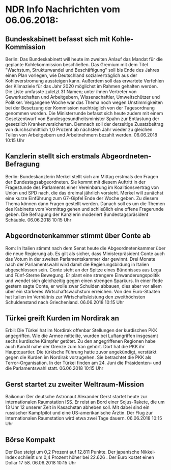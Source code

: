 # NDR Info Nachrichten vom 06.06.2018:


## Bundeskabinett befasst sich mit Kohle-Kommission
Berlin: Das Bundeskabinett will heute im zweiten Anlauf das Mandat für die geplante Kohlekommission beschließen. Das Gremium mit dem Titel "Wachstum, Strukturwandel und Beschäftigung" soll bis Ende des Jahres einen Plan vorlegen, wie Deutschland sozialverträglich aus der Kohleverstromung aussteigen kann. Außerdem soll das erwartete Verfehlen der Klimaziele für das Jahr 2020 möglichst im Rahmen gehalten werden. Die Liste umfasste zuletzt 31 Namen; unter ihnen Vertreter von Gewerkschaften und Arbeitgebern, Wissenschaftler, Umweltschützer und Politiker. Vergangene Woche war das Thema noch wegen Unstimmigkeiten bei der Besetzung der Kommission nachträglich von der Tagesordnung genommen worden. Die Ministerrunde befasst sich heute zudem mit einem Gesetzentwurf von Bundesgesundheitsminister Spahn zur Entlastung der gesetzlich Krankenversicherten. Demnach soll der derzeitige Zusatzbeitrag von durchschnittlich 1,0 Prozent ab nächstem Jahr wieder zu gleichen Teilen von Arbeitgebern und Arbeitnehmern bezahlt werden. 06.06.2018 10:15 Uhr 

## Kanzlerin stellt sich erstmals Abgeordneten-Befragung
Berlin: Bundeskanzlerin Merkel stellt sich am Mittag erstmals den Fragen der Bundestagsabgeordneten. Sie kommt mit diesem Auftritt in der Fragestunde des Parlaments einer Vereinbarung im Koalitionsvertrag von Union und SPD nach, die das dreimal jährlich vorsieht. Merkel will zunächst eine kurze Einführung zum G7-Gipfel Ende der Woche geben. Zu diesem Thema können dann Fragen gestellt werden. Danach soll es um die Themen des Kabinetts vom Vormittag gehen und schließlich eine offene Fragerunde geben. Die Befragung der Kanzlerin moderiert Bundestagspräsident Schäuble. 06.06.2018 10:15 Uhr 

## Abgeordnetenkammer stimmt über Conte ab
Rom: In Italien stimmt nach dem Senat heute die Abgeordnetenkammer über die neue Regierung ab. Es gilt als sicher, dass Ministerpräsident Conte auch das Votum in der zweiten Parlamentskammer klar gewinnt. Drei Monate nach der Parlamentswahl wird damit die Regierungsbildung in Italien abgeschlossen sein. Conte steht an der Spitze eines Bündnisses aus Lega und Fünf-Sterne Bewegung. Er plant eine strengere Einwanderungspolitik und wendet sich gleichzeitig gegen einen strengen Sparkurs. In einer Rede gestern sagte Conte, er wolle zwar Schulden abbauen, dies aber vor allem über ein stärkeres Wirtschaftswachstum erreichen. Von den Euro-Staaten hat Italien im Verhältnis zur Wirtschaftsleistung den zweithöchsten Schuldenstand nach Griechenland. 06.06.2018 10:15 Uhr 

## Türkei greift Kurden im Nordirak an
Erbil:		Die Türkei hat im Nordirak offenbar Stellungen der kurdischen PKK angegriffen. Wie die Armee mitteilte, wurden bei Luftangriffen insgesamt sechs kurdische Kämpfer getötet. Zu den angegriffenen Regionen habe auch Kandil nahe der Grenze zum Iran gehört. Dort hat die PKK ihr Hauptquartier. Die türkische Führung hatte zuvor angekündigt, verstärkt gegen die Kurden im Nordirak vorzugehen. Sie betrachtet die PKK als Terror-Organisation. In der Türkei finden am 24. Juni die Präsidenten- und die Parlamentswahl statt. 06.06.2018 10:15 Uhr 

## Gerst startet zu zweiter Weltraum-Mission
Baikonur:	Der deutsche Astronaut Alexander Gerst startet heute zur internationalen Raumstation ISS. Er reist an Bord einer Sojus-Rakete, die um 13 Uhr 12 unserer Zeit in Kasachstan abheben soll. Mit dabei sind ein russischer Kampfpilot und eine US-amerikanische Ärztin. Der Flug zur Internationalen Raumstation wird etwa zwei Tage dauern. 06.06.2018 10:15 Uhr 

## Börse Kompakt
Der Dax steigt um 0,2 Prozent auf 12.811 Punkte. Der japanische Nikkei-Index schließt um 0,4 Prozent höher bei 22.626 . Der Euro kostet einen Dollar 17 58. 06.06.2018 10:15 Uhr 

